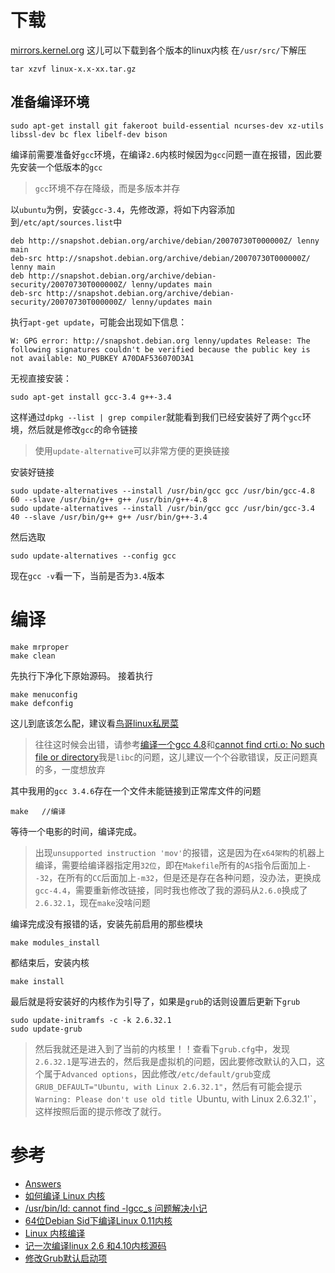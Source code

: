 # 下载
[mirrors.kernel.org](https://mirrors.edge.kernel.org/pub/linux/kernel/)
这儿可以下载到各个版本的linux内核
在`/usr/src/`下解压
```
tar xzvf linux-x.x-xx.tar.gz
```

## 准备编译环境
```
sudo apt-get install git fakeroot build-essential ncurses-dev xz-utils libssl-dev bc flex libelf-dev bison
```

编译前需要准备好`gcc`环境，在编译`2.6`内核时候因为`gcc`问题一直在报错，因此要先安装一个低版本的`gcc`
> `gcc`环境不存在降级，而是多版本并存

以`ubuntu`为例，安装`gcc-3.4`，先修改源，将如下内容添加到`/etc/apt/sources.list`中
```
deb http://snapshot.debian.org/archive/debian/20070730T000000Z/ lenny main
deb-src http://snapshot.debian.org/archive/debian/20070730T000000Z/ lenny main
deb http://snapshot.debian.org/archive/debian-security/20070730T000000Z/ lenny/updates main
deb-src http://snapshot.debian.org/archive/debian-security/20070730T000000Z/ lenny/updates main
```
执行`apt-get update`，可能会出现如下信息：
```
W: GPG error: http://snapshot.debian.org lenny/updates Release: The following signatures couldn't be verified because the public key is not available: NO_PUBKEY A70DAF536070D3A1
```
无视直接安装：
```
sudo apt-get install gcc-3.4 g++-3.4
```
这样通过`dpkg --list | grep compiler`就能看到我们已经安装好了两个`gcc`环境，然后就是修改`gcc`的命令链接
> 使用`update-alternative`可以非常方便的更换链接

安装好链接
```
sudo update-alternatives --install /usr/bin/gcc gcc /usr/bin/gcc-4.8 60 --slave /usr/bin/g++ g++ /usr/bin/g++-4.8
sudo update-alternatives --install /usr/bin/gcc gcc /usr/bin/gcc-3.4 40 --slave /usr/bin/g++ g++ /usr/bin/g++-3.4
```
然后选取
```
sudo update-alternatives --config gcc
```
现在`gcc -v`看一下，当前是否为`3.4`版本

# 编译
```
make mrproper
make clean
```
先执行下净化下原始源码。
接着执行
```
make menuconfig
make defconfig 
```
这儿到底该怎么配，建议看[鸟哥linux私房菜](https://doc.plob.org/vbird_linux/linux/linux_basic/0540kernel.htm)

> 往往这时候会出错，请参考[编译一个gcc 4.8](https://blog.argcv.com/articles/2946.c)和[cannot find crti.o: No such file or directory](
https://askubuntu.com/questions/251978/cannot-find-crti-o-no-such-file-or-directory)我是`libc`的问题，这儿建议一个个谷歌错误，反正问题真的多，一度想放弃

其中我用的`gcc 3.4.6`存在一个文件未能链接到正常库文件的问题
```
make   //编译
```
等待一个电影的时间，编译完成。
> 出现`unsupported instruction 'mov'`的报错，这是因为在`x64架构`的机器上编译，需要给编译器指定用`32位`，即在`Makefile`所有的`AS`指令后面加上`--32`，在所有的`CC`后面加上`-m32`，但是还是存在各种问题，没办法，更换成`gcc-4.4`，需要重新修改链接，同时我也修改了我的源码从`2.6.0`换成了`2.6.32.1`，现在`make`没啥问题

编译完成没有报错的话，安装先前启用的那些模块
```
make modules_install
```
都结束后，安装内核
```
make install
```
最后就是将安装好的内核作为引导了，如果是`grub`的话则设置后更新下`grub`
```
sudo update-initramfs -c -k 2.6.32.1
sudo update-grub
```
> 然后我就还是进入到了当前的内核里！！查看下`grub.cfg`中，发现`2.6.32.1`是写进去的，然后我是虚拟机的问题，因此要修改默认的入口，这个属于`Advanced options`，因此修改`/etc/default/grub`变成`GRUB_DEFAULT="Ubuntu, with Linux 2.6.32.1"`，然后有可能会提示`Warning: Please don't use old title `Ubuntu, with Linux 2.6.32.1'`，这样按照后面的提示修改了就行。

# 参考
* [Answers](https://askubuntu.com/questions/923337/installing-an-older-gcc-version3-4-3-on-ubuntu-14-04-currently-4-8-installed)
* [如何编译 Linux 内核](https://linux.cn/article-9665-1.html)
* [/usr/bin/ld: cannot find -lgcc_s 问题解决小记](https://www.cnblogs.com/cassvin/archive/2011/07/24/Linux_Qtopia_firstBlogOncnblogs.html)
* [64位Debian Sid下编译Linux 0.11内核](https://www.zybuluo.com/qqiseeu/note/1255)
* [Linux 内核编译](https://jin-yang.github.io/post/kernel-compile.html)
* [记一次编译linux 2.6 和4.10内核源码](https://blog.csdn.net/think_ycx/article/details/80775415)
* [修改Grub默认启动项](https://forum.ubuntu.org.cn/viewtopic.php?f=139&t=486436)